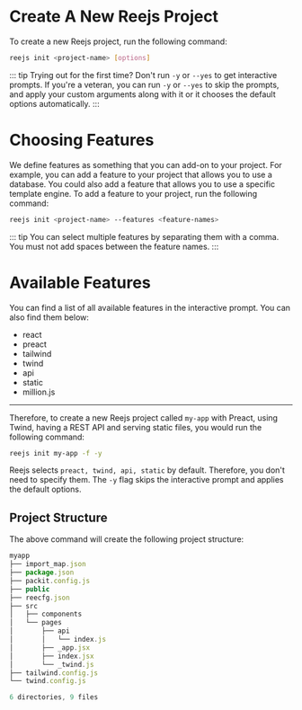 # Create A New Reejs Project

To create a new Reejs project, run the following command:

```sh
reejs init <project-name> [options]
```

::: tip
Trying out for the first time? Don't run `-y` or `--yes` to get interactive prompts. If you're a veteran, you can run `-y` or `--yes` to skip the prompts, and apply your custom arguments along with it or it chooses the default options automatically.
:::

# Choosing Features

We define features as something that you can add-on to your project. For example, you can add a feature to your project that allows you to use a database. You could also add a feature that allows you to use a specific template engine.
To add a feature to your project, run the following command:

```sh
reejs init <project-name> --features <feature-names>
```

::: tip
You can select multiple features by separating them with a comma. You must not add spaces between the feature names.
:::

# Available Features

You can find a list of all available features in the interactive prompt. You can also find them below:

- react
- preact
- tailwind
- twind
- api
- static
- million.js

--- 

Therefore, to create a new Reejs project called `my-app` with Preact, using Twind, having a REST API and serving static files, you would run the following command:

```sh
reejs init my-app -f -y
```

Reejs selects `preact, twind, api, static` by default. Therefore, you don't need to specify them. The `-y` flag skips the interactive prompt and applies the default options.

## Project Structure

The above command will create the following project structure:

```js
myapp
├── import_map.json
├── package.json
├── packit.config.js
├── public
├── reecfg.json
├── src
│   ├── components
│   └── pages
│       ├── api
│       │   └── index.js
│       ├── _app.jsx
│       ├── index.jsx
│       └── _twind.js
├── tailwind.config.js
└── twind.config.js

6 directories, 9 files
```
